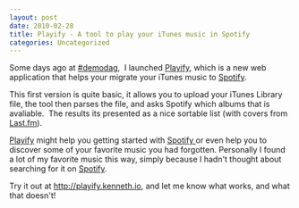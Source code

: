 ```yaml
---
layout: post
date: 2010-02-28
title: Playify - A tool to play your iTunes music in Spotify
categories: Uncategorized
---
```

Some days ago at <a href="http://demodag.org">#demodag</a>,  I launched <a href="http://playify.kenneth.io" target="_blank">Playify</a>, which is a new web application that helps your migrate your iTunes music to <a href="http://spotify.com" target="_blank">Spotify</a>.

<!--more-->

This first version is quite basic, it allows you to upload your iTunes Library file, the tool then parses the file, and asks Spotify which albums that is avaliable.  The results its presented as a nice sortable list (with covers from <a href="http://last.fm">Last.fm</a>).

<a href="http://playify.kenneth.io">Playify</a> might help you getting started with <a href="http://spotify.com">Spotify </a>or even help you to discover some of your favorite music you had forgotten. Personally I found a lot of my favorite music this way, simply because I hadn't thought about searching for it on <a href="http://spotify.com">Spotify</a>.

Try it out at <a href="http://playify.kenneth.io" target="_blank">http://playify.kenneth.io</a>, and let me know what works, and what that doesn't!
